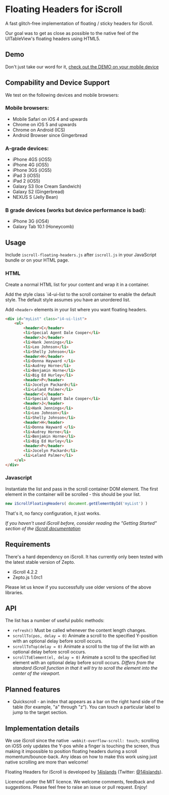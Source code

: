 # Floating Headers for iScroll

A fast glitch-free implementation of floating / sticky headers for iScroll. 

Our goal was to get as close as possible to the native feel of the UITableView's floating headers using HTML5.


## Demo
Don't just take our word for it, [check out the DEMO on your mobile device](http://jsbin.com/iscroll-floating-headers/14)


## Compability and Device Support
We test on the following devices and mobile browsers:

### Mobile browsers:
 * Mobile Safari on iOS 4 and upwards
 * Chrome on iOS 5 and upwards
 * Chrome on Android (ICS)
 * Android Browser since Gingerbread

### A-grade devices:
 * iPhone 4GS (iOS5)
 * iPhone 4G  (iOS5)
 * iPhone 3GS (iOS5)
 * iPad 3     (iOS5)
 * iPad 2     (iOS5)
 * Galaxy S3  (Ice Cream Sandwich)
 * Galaxy S2  (Gingerbread)
 * NEXUS S    (Jelly Bean)

### B grade devices (works but device performance is bad):
 * iPhone 3G       (iOS4)
 * Galaxy Tab 10.1 (Honeycomb)


## Usage
Include `iscroll-floating-headers.js` after `iscroll.js` in your JavaScript bundle or on your HTML page.

### HTML
Create a normal HTML list for your content and wrap it in a container. 

Add the style class `i4-ui-list to the scroll container to enable the default style. The default style assumes you have an unordered list.

Add `<header>` elements in your list where you want floating headers.

```html
<div id="myList" class="i4-ui-list">
	<ul>
		<header>C</header>
		<li>Special Agent Dale Cooper</li>
		<header>J</header>
		<li>Hank Jennings</li>
		<li>Leo Johnson</li>
		<li>Shelly Johnson</li>
		<header>H</header>
		<li>Donna Hayward </li>
		<li>Audrey Horne</li>
		<li>Benjamin Horne</li>
		<li>Big Ed Hurley</li>
		<header>P</header>
		<li>Jocelyn Packard</li>
		<li>Leland Palmer</li>
		<header>C</header>
		<li>Special Agent Dale Cooper</li>
		<header>J</header>
		<li>Hank Jennings</li>
		<li>Leo Johnson</li>
		<li>Shelly Johnson</li>
		<header>H</header>
		<li>Donna Hayward </li>
		<li>Audrey Horne</li>
		<li>Benjamin Horne</li>
		<li>Big Ed Hurley</li>
		<header>P</header>
		<li>Jocelyn Packard</li>
		<li>Leland Palmer</li>
	</ul>
</div>
```

### Javascript
Instantiate the list and pass in the scroll container DOM element. The first element in the container will be scrolled - this should be your list.

```javascript
new iScrollFloatingHeaders( document.getElementById('myList') )
```
That's it, no fancy configuration, it just works. 

_If you haven't used iScroll before, consider reading the "Getting Started" section of the [iScroll documentation](http://cubiq.org/iscroll-4)_


## Requirements
There's a hard dependency on iScroll. It has currently only been tested with the latest stable version of Zepto.
* iScroll 4.2.2
* Zepto.js 1.0rc1

Please let us know if you successfully use older versions of the above libraries.

## API
The list has a number of useful public methods:
* `refresh()`
Must be called whenever the content length changes.
* `scrollTo(pos, delay = 0)`
Animate a scroll to the specified Y-position with an optional delay before scroll occurs.
* `scrollToTop(delay = 0)`
Animate a scroll to the top of the list with an optional delay before scroll occurs.
* `scrollToElement(el, delay = 0)`
Animate a scroll to the specified list element with an optional delay before scroll occurs.
_Differs from the standard iScroll function in that it will try to scroll the element into the center of the viewport._


## Planned features
* Quickscroll - an index that appears as a bar on the right hand side of the table (for example, "a" through "z"). You can touch a particular label to jump to the target section.


## Implementation details
We use iScroll since the native `-webkit-overflow-scroll: touch;` scrolling on iOS5 only updates the Y-pos while a finger is touching the screen, thus making it impossible to position floating headers during a scroll momentum/bounce-back. Any ideas on how to make this work using just native scrolling are more than welcome!

Floating Headers for iScroll is developed by [14islands](http://14islands.com) (Twitter: [@14islands](https://twitter.com/14islands)). 

Licenced under the MIT licence. We welcome comments, feedback and suggestions. Please feel free to raise an issue or pull request. Enjoy!

